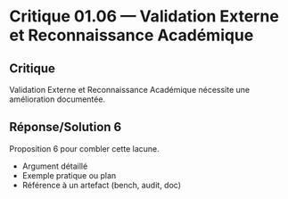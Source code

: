 # Critique 01.06 — Validation Externe et Reconnaissance Académique

## Critique
Validation Externe et Reconnaissance Académique nécessite une amélioration documentée.

## Réponse/Solution 6
Proposition 6 pour combler cette lacune.

- Argument détaillé
- Exemple pratique ou plan
- Référence à un artefact (bench, audit, doc)
